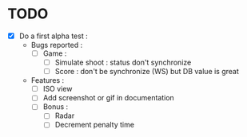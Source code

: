 TODO
====

- [x] Do a first alpha test :
  - Bugs reported :
    - [ ] Game :
      - [ ] Simulate shoot : status don't synchronize
      - [ ] Score : don't be synchronize (WS) but DB value is great 
  - Features :
    - [ ] ISO view
    - [ ] Add screenshot or gif in documentation
    - [ ] Bonus :
        - [ ] Radar
        - [ ] Decrement penalty time
